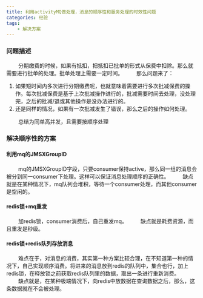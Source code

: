 ```yaml
---
title: 利用activityMQ做处理，消息的顺序性和服务处理的时效性问题
categories: 经验
tags: 
	- 解决方案
---
```


### 问题描述
&nbsp;&nbsp;&nbsp;&nbsp;&nbsp;&nbsp;&nbsp;&nbsp;分期缴费的时候，如果有抵扣，把抵扣已批单的形式从保费中扣除。那么就需要进行批单的处理。批单处理上需要一定时间。
&nbsp;&nbsp;&nbsp;&nbsp;&nbsp;&nbsp;&nbsp;&nbsp;那么问题来了：
1. 如果短时间内多次进行分期缴费呢，也就意味着需要进行多次批减保费的操作。每次批减保费是基于上次批减操作进行的，批减需要时间去处理，没处理完，之后的批减/退或其他操作是没办法进行的。
2. 还是同样的情况，如果有一次批减发生了错误，那么之后的操作如何处理。

&nbsp;&nbsp;&nbsp;&nbsp;&nbsp;&nbsp;&nbsp;&nbsp;总结为同单高并发，且需要按顺序处理
<!-- more -->
### 解决顺序性的方案
#### 利用mq的JMSXGroupID
&nbsp;&nbsp;&nbsp;&nbsp;&nbsp;&nbsp;&nbsp;&nbsp;mq的JMSXGroupID字段，只要consumer保持active，那么同一组的消息会被分到同一consumer下处理。这样可以保证消息处理顺序的正确性。
&nbsp;&nbsp;&nbsp;&nbsp;&nbsp;&nbsp;&nbsp;&nbsp;缺点就是在某种情况下，mq队列会堆积，等待一个consumer处理，而其他consumer是空闲的。
#### redis锁+mq重发
&nbsp;&nbsp;&nbsp;&nbsp;&nbsp;&nbsp;&nbsp;&nbsp;加redis锁，consumer消费后，自己重发mq。
&nbsp;&nbsp;&nbsp;&nbsp;&nbsp;&nbsp;&nbsp;&nbsp;缺点就是耗费资源，而且重发是秒级。
#### redis锁+redis队列存放消息
&nbsp;&nbsp;&nbsp;&nbsp;&nbsp;&nbsp;&nbsp;&nbsp;难点在于，对消息的消费，其实第一种方案比较合理，在不知道第一种的情况下，自己实现顺序消费。将进来的消息放到redis的队列中，集合也行，加上redis锁，在释放锁之前获取redis队列里的数据，取出一条进行重新消费。
&nbsp;&nbsp;&nbsp;&nbsp;&nbsp;&nbsp;&nbsp;&nbsp;缺点就是，在某种极端情况下，向redis中放数据在查询数据之后，那么，这条数据就在不会被处理。
